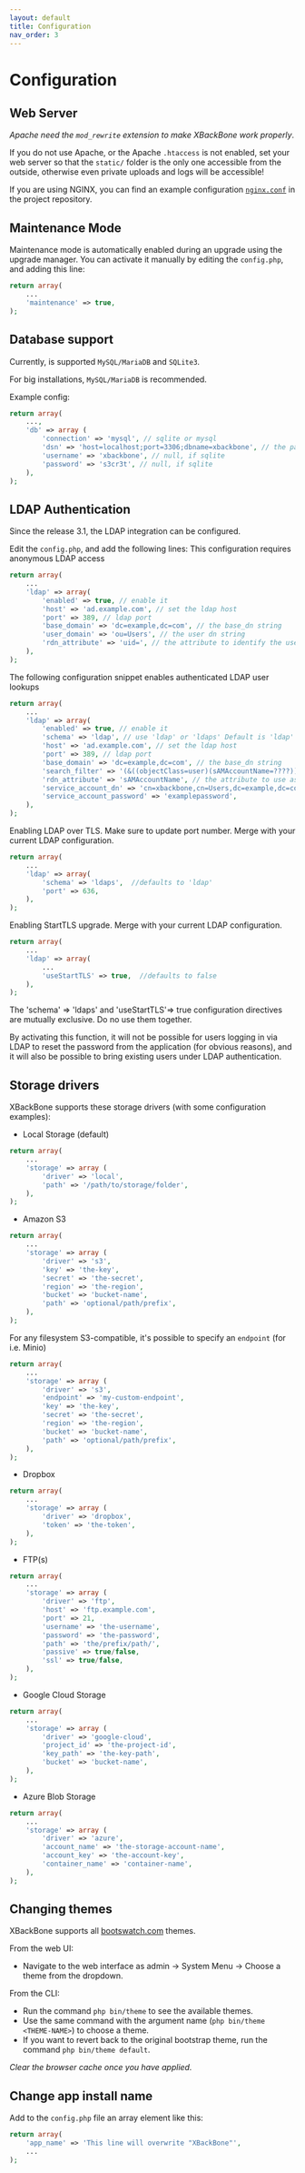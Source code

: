 ```yaml
---
layout: default
title: Configuration
nav_order: 3
---
```

# Configuration

## Web Server
*Apache need the `mod_rewrite` extension to make XBackBone work properly*.

If you do not use Apache, or the Apache `.htaccess` is not enabled, set your web server so that the `static/` folder is the only one accessible from the outside, otherwise even private uploads and logs will be accessible!

If you are using NGINX, you can find an example configuration [`nginx.conf`](https://github.com/SergiX44/XBackBone/blob/master/nginx.conf) in the project repository.

## Maintenance Mode
Maintenance mode is automatically enabled during an upgrade using the upgrade manager. You can activate it manually by editing the `config.php`, and adding this line:

```php
return array(
    ...
    'maintenance' => true,
);
```

## Database support

Currently, is supported `MySQL/MariaDB` and `SQLite3`.

For big installations, `MySQL/MariaDB` is recommended.

Example config:
```php
return array(
    ...,
    'db' => array (
        'connection' => 'mysql', // sqlite or mysql
        'dsn' => 'host=localhost;port=3306;dbname=xbackbone', // the path to db, if sqlite
        'username' => 'xbackbone', // null, if sqlite
        'password' => 's3cr3t', // null, if sqlite
    ),
);
```

## LDAP Authentication

Since the release 3.1, the LDAP integration can be configured.

Edit the `config.php`, and add the following lines:
This configuration requires anonymous LDAP access
```php
return array(
    ...
    'ldap' => array(
        'enabled' => true, // enable it
        'host' => 'ad.example.com', // set the ldap host
        'port' => 389, // ldap port
        'base_domain' => 'dc=example,dc=com', // the base_dn string
        'user_domain' => 'ou=Users', // the user dn string
        'rdn_attribute' => 'uid=', // the attribute to identify the user
    ),
);
```

The following configuration snippet enables authenticated LDAP user lookups
```php
return array(
    ...
    'ldap' => array(
        'enabled' => true, // enable it
        'schema' => 'ldap', // use 'ldap' or 'ldaps' Default is 'ldap'
        'host' => 'ad.example.com', // set the ldap host
        'port' => 389, // ldap port
        'base_domain' => 'dc=example,dc=com', // the base_dn string
        'search_filter' => '(&((objectClass=user)(sAMAccountName=????)))', // ???? is replaced with user provided username
        'rdn_attribute' => 'sAMAccountName', // the attribute to use as username
        'service_account_dn' => 'cn=xbackbone,cn=Users,dc=example,dc=com', // LDAP Service Account Full DN
        'service_account_password' => 'examplepassword',
    ),
);
```

Enabling LDAP over TLS. Make sure to update port number. Merge with your current LDAP configuration.
```php
return array(
    ...
    'ldap' => array(
    	'schema' => 'ldaps',  //defaults to 'ldap'
    	'port' => 636, 
    ),
);
```

Enabling StartTLS upgrade. Merge with your current LDAP configuration.
```php
return array(
    ...
    'ldap' => array(
    	...
    	'useStartTLS' => true,  //defaults to false 
    ),
);
```
The 'schema' => 'ldaps' and 'useStartTLS'=> true configuration directives are mutually exclusive. Do no use them together.  

By activating this function, it will not be possible for users logging in via LDAP to reset the password from the application (for obvious reasons), and it will also be possible to bring existing users under LDAP authentication.


## Storage drivers

XBackBone supports these storage drivers (with some configuration examples):

+ Local Storage (default)
```php
return array(
    ...
    'storage' => array (
        'driver' => 'local',
        'path' => '/path/to/storage/folder',
    ),
);
```

+ Amazon S3
```php
return array(
    ...
    'storage' => array (
        'driver' => 's3',
        'key' => 'the-key',
        'secret' => 'the-secret',
        'region' => 'the-region',
        'bucket' => 'bucket-name',
        'path' => 'optional/path/prefix',
    ),
);
```
For any filesystem S3-compatible, it's possible to specify an `endpoint` (for i.e. Minio)
```php
return array(
    ...
    'storage' => array (
        'driver' => 's3',
        'endpoint' => 'my-custom-endpoint',
        'key' => 'the-key',
        'secret' => 'the-secret',
        'region' => 'the-region',
        'bucket' => 'bucket-name',
        'path' => 'optional/path/prefix',
    ),
);
```

+ Dropbox
```php
return array(
    ...
    'storage' => array (
        'driver' => 'dropbox',
        'token' => 'the-token',
    ),
);
```

+ FTP(s)
```php
return array(
    ...
    'storage' => array (
        'driver' => 'ftp',
        'host' => 'ftp.example.com',
        'port' => 21,
        'username' => 'the-username',
        'password' => 'the-password',
        'path' => 'the/prefix/path/',
        'passive' => true/false,
        'ssl' => true/false,
    ),
);
```

+ Google Cloud Storage
```php
return array(
    ...
    'storage' => array (
        'driver' => 'google-cloud',
        'project_id' => 'the-project-id',
        'key_path' => 'the-key-path',
        'bucket' => 'bucket-name',
    ),
);
```

+ Azure Blob Storage
```php
return array(
    ...
    'storage' => array (
        'driver' => 'azure',
        'account_name' => 'the-storage-account-name',
        'account_key' => 'the-account-key',
        'container_name' => 'container-name',
    ),
);
```

## Changing themes
XBackBone supports all [bootswatch.com](https://bootswatch.com/) themes.

From the web UI:
+ Navigate to the web interface as admin -> System Menu -> Choose a theme from the dropdown.

From the CLI:
+ Run the command `php bin/theme` to see the available themes.
+ Use the same command with the argument name (`php bin/theme <THEME-NAME>`) to choose a theme.
+ If you want to revert back to the original bootstrap theme, run the command `php bin/theme default`.

*Clear the browser cache once you have applied.*

## Change app install name
Add to the `config.php` file an array element like this:
```php
return array(
    'app_name' => 'This line will overwrite "XBackBone"',
    ...
);
```
